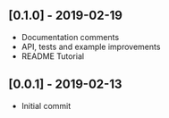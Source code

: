 ## [0.1.0] - 2019-02-19
* Documentation comments
* API, tests and example improvements
* README Tutorial

## [0.0.1] - 2019-02-13
* Initial commit
